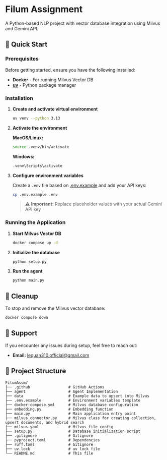 # Filum Assignment

A Python-based NLP project with vector database integration using Milvus and Gemini API.

## 🚀 Quick Start

### Prerequisites

Before getting started, ensure you have the following installed:

- **Docker** - For running Milvus Vector DB
- **[uv](https://docs.astral.sh/uv/)** - Python package manager

### Installation

1. **Create and activate virtual environment**
   ```bash
   uv venv --python 3.13
   ```

2. **Activate the environment**
   
   **MacOS/Linux:**
   ```bash
   source .venv/bin/activate
   ```
   
   **Windows:**
   ```cmd
   .venv\Scripts\activate
   ```

3. **Configure environment variables**
   
   Create a `.env` file based on [.env.example](.env.example) and add your API keys:
   ```bash
   cp .env.example .env
   ```
   > ⚠️ **Important:** Replace placeholder values with your actual Gemini API key

### Running the Application

1. **Start Milvus Vector DB**
   ```bash
   docker compose up -d
   ```

2. **Initialize the database**
   ```bash
   python setup.py
   ```

3. **Run the agent**
   ```bash
   python main.py
   ```

## 🧹 Cleanup

To stop and remove the Milvus vector database:
```bash
docker compose down
```

## 📧 Support

If you encounter any issues during setup, feel free to reach out:
- **Email:** lequan310.official@gmail.com

## 📁 Project Structure

```
FilumAssm/
├── .github                 # GitHub Actions
├── agent                   # Agent Implementation
├── data                    # Example data to upsert into Milvus
├── .env.example            # Environment variables template
├── docker-compose.yml      # Milvus database configuration
├── embedding.py            # Embedding function
├── main.py                 # Main application entry point
├── milvus_connector.py     # Milvus class for creating collection, upsert documents, and hybrid search
├── milvus.yaml             # Milvus file config
├── setup.py                # Database initialization script
├── .gitignore              # Gitignore
├── pyproject.toml          # Dependencies
├── ruff.toml               # Gitignore
├── uv.lock                 # uv lock file
└── README.md               # This file
```

